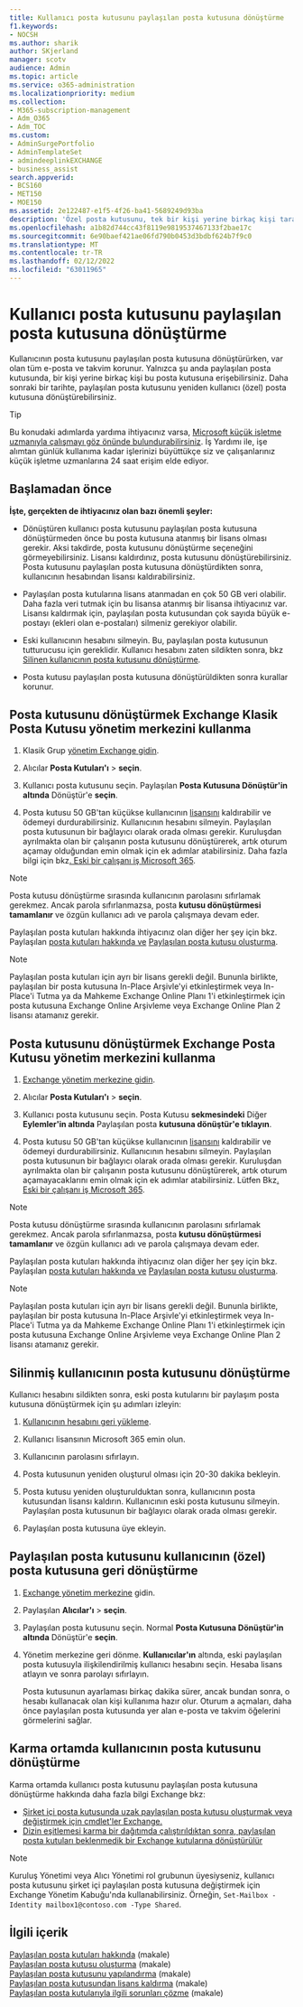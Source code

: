 ```yaml
---
title: Kullanıcı posta kutusunu paylaşılan posta kutusuna dönüştürme
f1.keywords:
- NOCSH
ms.author: sharik
author: SKjerland
manager: scotv
audience: Admin
ms.topic: article
ms.service: o365-administration
ms.localizationpriority: medium
ms.collection:
- M365-subscription-management
- Adm_O365
- Adm_TOC
ms.custom:
- AdminSurgePortfolio
- AdminTemplateSet
- admindeeplinkEXCHANGE
- business_assist
search.appverid:
- BCS160
- MET150
- MOE150
ms.assetid: 2e122487-e1f5-4f26-ba41-5689249d93ba
description: 'Özel posta kutusunu, tek bir kişi yerine birkaç kişi tarafından erişilebilen bir paylaşılan posta kutusuna dönüştürmeyi öğrenin. '
ms.openlocfilehash: a1b82d744cc43f8119e9819537467133f2bae17c
ms.sourcegitcommit: 6e90baef421ae06fd790b0453d3bdbf624b7f9c0
ms.translationtype: MT
ms.contentlocale: tr-TR
ms.lasthandoff: 02/12/2022
ms.locfileid: "63011965"
---
```

# <a name="convert-a-user-mailbox-to-a-shared-mailbox"></a>Kullanıcı posta kutusunu paylaşılan posta kutusuna dönüştürme

Kullanıcının posta kutusunu paylaşılan posta kutusuna dönüştürürken, var olan tüm e-posta ve takvim korunur. Yalnızca şu anda paylaşılan posta kutusunda, bir kişi yerine birkaç kişi bu posta kutusuna erişebilirsiniz. Daha sonraki bir tarihte, paylaşılan posta kutusunu yeniden kullanıcı (özel) posta kutusuna dönüştürebilirsiniz.

> [!TIP]
> Bu konudaki adımlarda yardıma ihtiyacınız varsa, [Microsoft küçük işletme uzmanıyla çalışmayı göz önünde bulundurabilirsiniz](https://go.microsoft.com/fwlink/?linkid=2186871). İş Yardımı ile, işe alımtan günlük kullanıma kadar işlerinizi büyüttükçe siz ve çalışanlarınız küçük işletme uzmanlarına 24 saat erişim elde ediyor.

## <a name="before-you-begin"></a>Başlamadan önce

**İşte, gerçekten de ihtiyacınız olan bazı önemli şeyler:**

- Dönüştüren kullanıcı posta kutusunu paylaşılan posta kutusuna dönüştürmeden önce bu posta kutusuna atanmış bir lisans olması gerekir. Aksi takdirde, posta kutusunu dönüştürme seçeneğini görmeyebilirsiniz. Lisansı kaldırdınız, posta kutusunu dönüştürebilirsiniz. Posta kutusunu paylaşılan posta kutusuna dönüştürdikten sonra, kullanıcının hesabından lisansı kaldırabilirsiniz.

- Paylaşılan posta kutularına lisans atanmadan en çok 50 GB veri olabilir. Daha fazla veri tutmak için bu lisansa atanmış bir lisansa ihtiyacınız var. Lisansı kaldırmak için, paylaşılan posta kutusundan çok sayıda büyük e-postayı (ekleri olan e-postaları) silmeniz gerekiyor olabilir.

- Eski kullanıcının hesabını silmeyin. Bu, paylaşılan posta kutusunun tutturucusu için gereklidir. Kullanıcı hesabını zaten sildikten sonra, bkz [Silinen kullanıcının posta kutusunu dönüştürme](#convert-the-mailbox-of-a-deleted-user).

- Posta kutusu paylaşılan posta kutusuna dönüştürüldikten sonra kurallar korunur.

## <a name="use-the-classic-exchange-admin-center-to-convert-a-mailbox"></a>Posta kutusunu dönüştürmek Exchange Klasik Posta Kutusu yönetim merkezini kullanma
 
1. Klasik Grup <a href="https://go.microsoft.com/fwlink/p/?linkid=2059104" target="_blank">yönetim Exchange gidin</a>.

2. Alıcılar **Posta Kutuları'ı** \> **seçin**.

3. Kullanıcı posta kutusunu seçin. Paylaşılan **Posta Kutusuna Dönüştür'in altında** Dönüştür'e **seçin**.

4. Posta kutusu 50 GB'tan küçükse kullanıcının [lisansını](../manage/remove-licenses-from-users.md) kaldırabilir ve ödemeyi durdurabilirsiniz. Kullanıcının hesabını silmeyin. Paylaşılan posta kutusunun bir bağlayıcı olarak orada olması gerekir. Kuruluşdan ayrılmakta olan bir çalışanın posta kutusunu dönüştürerek, artık oturum açamay olduğundan emin olmak için ek adımlar atabilirsiniz. Daha fazla bilgi için bkz[. Eski bir çalışanı iş Microsoft 365](../add-users/remove-former-employee.md).
    
> [!NOTE]
> Posta kutusu dönüştürme sırasında kullanıcının parolasını sıfırlamak gerekmez. Ancak parola sıfırlanmazsa, posta **kutusu dönüştürmesi tamamlanır** ve özgün kullanıcı adı ve parola çalışmaya devam eder.

Paylaşılan posta kutuları hakkında ihtiyacınız olan diğer her şey için bkz. Paylaşılan [posta kutuları hakkında ve](about-shared-mailboxes.md) [Paylaşılan posta kutusu oluşturma](create-a-shared-mailbox.md).

> [!NOTE]
> Paylaşılan posta kutuları için ayrı bir lisans gerekli değil. Bununla birlikte, paylaşılan bir posta kutusuna In-Place Arşivle'yi etkinleştirmek veya In-Place'i Tutma ya da Mahkeme Exchange Online Planı 1'i etkinleştirmek için posta kutusuna Exchange Online Arşivleme veya Exchange Online Plan 2 lisansı atamanız gerekir.

## <a name="use-the-new-exchange-admin-center-to-convert-a-mailbox"></a>Posta kutusunu dönüştürmek Exchange Posta Kutusu yönetim merkezini kullanma

1. <a href="https://admin.exchange.microsoft.com/#/homepage" target="_blank"> Exchange yönetim merkezine gidin</a>.

2. Alıcılar **Posta Kutuları'ı** \> **seçin**.

3. Kullanıcı posta kutusunu seçin. Posta Kutusu **sekmesindeki** Diğer **Eylemler'in altında** Paylaşılan posta **kutusuna dönüştür'e tıklayın**.

4. Posta kutusu 50 GB'tan küçükse kullanıcının [lisansını](../manage/remove-licenses-from-users.md) kaldırabilir ve ödemeyi durdurabilirsiniz. Kullanıcının hesabını silmeyin. Paylaşılan posta kutusunun bir bağlayıcı olarak orada olması gerekir. Kuruluşdan ayrılmakta olan bir çalışanın posta kutusunu dönüştürerek, artık oturum açamayacaklarını emin olmak için ek adımlar atabilirsiniz. Lütfen Bkz[. Eski bir çalışanı iş Microsoft 365](../add-users/remove-former-employee.md).
    
> [!NOTE]
> Posta kutusu dönüştürme sırasında kullanıcının parolasını sıfırlamak gerekmez. Ancak parola sıfırlanmazsa, posta **kutusu dönüştürmesi tamamlanır** ve özgün kullanıcı adı ve parola çalışmaya devam eder.

Paylaşılan posta kutuları hakkında ihtiyacınız olan diğer her şey için bkz. Paylaşılan [posta kutuları hakkında ve](about-shared-mailboxes.md) [Paylaşılan posta kutusu oluşturma](create-a-shared-mailbox.md).

> [!NOTE]
> Paylaşılan posta kutuları için ayrı bir lisans gerekli değil. Bununla birlikte, paylaşılan bir posta kutusuna In-Place Arşivle'yi etkinleştirmek veya In-Place'i Tutma ya da Mahkeme Exchange Online Planı 1'i etkinleştirmek için posta kutusuna Exchange Online Arşivleme veya Exchange Online Plan 2 lisansı atamanız gerekir.

## <a name="convert-the-mailbox-of-a-deleted-user"></a>Silinmiş kullanıcının posta kutusunu dönüştürme

Kullanıcı hesabını sildikten sonra, eski posta kutularını bir paylaşım posta kutusuna dönüştürmek için şu adımları izleyin:

1. [Kullanıcının hesabını geri yükleme](../add-users/restore-user.md).

2. Kullanıcı lisansının Microsoft 365 emin olun.

3. Kullanıcının parolasını sıfırlayın.
    
4. Posta kutusunun yeniden oluşturul olması için 20-30 dakika bekleyin.
      
6. Posta kutusu yeniden oluşturulduktan sonra, kullanıcının posta kutusundan lisansı kaldırın. Kullanıcının eski posta kutusunu silmeyin. Paylaşılan posta kutusunun bir bağlayıcı olarak orada olması gerekir.
    
7. Paylaşılan posta kutusuna üye ekleyin.

## <a name="convert-a-shared-mailbox-back-to-a-users-private-mailbox"></a>Paylaşılan posta kutusunu kullanıcının (özel) posta kutusuna geri dönüştürme

1. <a href="https://go.microsoft.com/fwlink/p/?linkid=2059104" target="_blank">Exchange yönetim merkezine</a> gidin.
   
2. Paylaşılan **Alıcılar'ı** \> **seçin**.

3. Paylaşılan posta kutusunu seçin. Normal **Posta Kutusuna Dönüştür'in altında** Dönüştür'e **seçin**.

4. Yönetim merkezine geri dönme. **Kullanıcılar'ın** altında, eski paylaşılan posta kutusuyla ilişkilendirilmiş kullanıcı hesabını seçin. Hesaba lisans atlayın ve sonra parolayı sıfırlayın.

   Posta kutusunun ayarlaması birkaç dakika sürer, ancak bundan sonra, o hesabı kullanacak olan kişi kullanıma hazır olur. Oturum a açmaları, daha önce paylaşılan posta kutusunda yer alan e-posta ve takvim öğelerini görmelerini sağlar.

## <a name="convert-a-users-mailbox-in-a-hybrid-environment"></a>Karma ortamda kullanıcının posta kutusunu dönüştürme

Karma ortamda kullanıcı posta kutusunu paylaşılan posta kutusuna dönüştürme hakkında daha fazla bilgi Exchange bkz:

 - [Şirket içi posta kutusunda uzak paylaşılan posta kutusu oluşturmak veya değiştirmek için cmdlet'ler Exchange.](https://support.microsoft.com/office/cmdlets-to-create-or-modify-a-remote-shared-mailbox-in-an-on-premises-exchange-environment-9e83fb59-c001-729c-a4c0-b2964c154b49)
 - [Dizin eşitlemesi karma bir dağıtımda çalıştırıldıktan sonra, paylaşılan posta kutuları beklenmedik bir Exchange kutularına dönüştürülür](/exchange/troubleshoot/user-and-shared-mailboxes/shared-mailboxes-unexpectedly-converted-to-user-mailboxes)
 

> [!NOTE]
> Kuruluş Yönetimi veya Alıcı Yönetimi rol grubunun üyesiyseniz, kullanıcı posta kutusunu şirket içi paylaşılan posta kutusuna değiştirmek için Exchange Yönetim Kabuğu'nda kullanabilirsiniz. Örneğin, `Set-Mailbox -Identity mailbox1@contoso.com -Type Shared`.

## <a name="related-content"></a>İlgili içerik

[Paylaşılan posta kutuları hakkında](about-shared-mailboxes.md) (makale)\
[Paylaşılan posta kutusu oluşturma](create-a-shared-mailbox.md) (makale)\
[Paylaşılan posta kutusunu yapılandırma](configure-a-shared-mailbox.md) (makale)\
[Paylaşılan posta kutusundan lisans kaldırma](remove-license-from-shared-mailbox.md) (makale)\
[Paylaşılan posta kutularıyla ilgili sorunları çözme](resolve-issues-with-shared-mailboxes.md) (makale)
